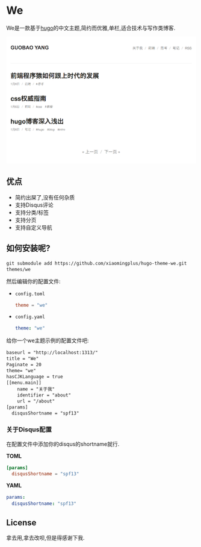 # We

We是一款基于[hugo](http://hugo.spf13.com)的中文主题,简约而优雅,单栏,适合技术与写作类博客.

![We screenshot](https://github.com/xiaomingplus/hugo-theme-we/blob/master/images/screenshot.png)

## 优点

* 简约出屎了,没有任何杂质
* 支持Disqus评论
* 支持分类/标签
* 支持分页
* 支持自定义导航

## 如何安装呢?

    git submodule add https://github.com/xiaomingplus/hugo-theme-we.git themes/we
    
然后编辑你的配置文件:

- `config.toml`

    ``` toml
    theme = "we"
    ```

- `config.yaml`

    ``` yaml
    theme: "we"
    ```

给你一个we主题示例的配置文件吧:

	baseurl = "http://localhost:1313/"
	title = "We"
	Paginate = 20
	theme= "we"
	hasCJKLanguage = true
	[[menu.main]]
	    name = "关于我"
	    identifier = "about"
	    url = "/about"
	[params]
	  disqusShortname = "spf13"


### 关于Disqus配置

在配置文件中添加你的disqus的shortname就行.

**TOML**
```toml
[params]
  disqusShortname = "spf13"
```

**YAML**
```yaml
params:
  disqusShortname: "spf13"
```


## License

拿去用,拿去改呗,但是得感谢下我.

